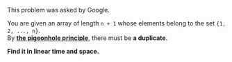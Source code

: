 This problem was asked by Google.

You are given an array of length `n + 1` whose elements belong to the set `{1, 2, ..., n}`.  
By [**the pigeonhole principle**](https://en.wikipedia.org/wiki/Pigeonhole_principle), there must be **a duplicate**.  

**Find it in linear time and space.**
